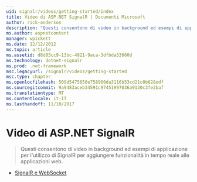 ```yaml
---
uid: signalr/videos/getting-started/index
title: Video di ASP.NET SignalR | Documenti Microsoft
author: rick-anderson
description: "Questi consentono di video in background ed esempi di applicazione per l'utilizzo di SignalR per aggiungere funzionalità in tempo reale alle applicazioni web."
ms.author: aspnetcontent
manager: wpickett
ms.date: 12/12/2012
ms.topic: article
ms.assetid: d8d03cc9-13bc-4921-9aca-3dfbda53660d
ms.technology: dotnet-signalr
ms.prod: .net-framework
msc.legacyurl: /signalr/videos/getting-started
msc.type: chapter
ms.openlocfilehash: 509d5475650e758960da3116b53cd21c0b628edf
ms.sourcegitcommit: 9a9483aceb34591c97451997036a9120c3fe2baf
ms.translationtype: MT
ms.contentlocale: it-IT
ms.lasthandoff: 11/10/2017
---
```

<a name="aspnet-signalr-videos"></a>Video di ASP.NET SignalR
====================
> Questi consentono di video in background ed esempi di applicazione per l'utilizzo di SignalR per aggiungere funzionalità in tempo reale alle applicazioni web.


- [SignalR e WebSocket](signalr-and-web-sockets.md)
